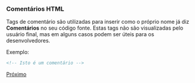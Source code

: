 ### Comentários HTML

Tags de comentário são utilizadas para inserir como o próprio nome já diz **Comentários** no seu código fonte. Estas tags não são visualizadas pelo usuário final, mas em alguns casos podem ser úteis para os desenvolvedores.

Exemplo:

```html
<!-- Isto é um comentário -->
```

[Próximo](https://bitbucket.org/devs-operandbr/operand-is-cool/src/master/CSS/README.md)